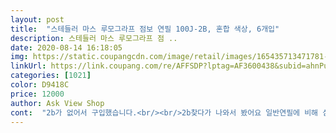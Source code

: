 ```yaml
---
layout: post 
title:  "스테들러 마스 루모그라프 점보 연필 100J-2B, 혼합 색상, 6개입" 
description: 스테들러 마스 루모그라프 점 ..
date: 2020-08-14 16:18:05 
img: https://static.coupangcdn.com/image/retail/images/165435713471781-83842256-d598-44ca-a42a-48f150bbe08a.jpg 
linkUrl: https://link.coupang.com/re/AFFSDP?lptag=AF3600438&subid=ahnPublicAsk&pageKey=228683991&itemId=725165294&vendorItemId=4834283850&traceid=V0-113-115ec5dfe7f02888 
categories: [1021] 
color: D9418C 
price: 12000 
author: Ask View Shop 
cont:  "2b가 없어서 구입했습니다.<br/><br/>2b찾다가 나와서 봤어요 일반연필에 비해 심도 굵고 좋네요!<br/>공부할때 연필꽂이에 꽂아둔 연필들중 딱 이거 골라잡아요.<br/><br/>굵어서 전용연필깎이나 칼로 깎으시면될듯하고... <br/><br/>두께 비교하세요<br/>부드럽게 잘 그어지고 진하기도 딱좋아요.<br/><br/>스테들러 연필은 믿고 쓰기때문에 잘 보지않고 구입했는데<br/>아이들은 손이 작아 불편하지 않을까 걱정했는데<br/>절대 안부러질꺼같아요<br/>점보 삼각연필을 오래 사용하다가 이 제품도 사보았어요  심이 정말 비교도 안되게 두껍네요 단단해서 절대 안부러질것같아요 심이 두꺼워서 그런지 연필의 무게감이 상당해요 묵직하고 단단한게 마치 탱크같군요 심이 잘 닳지도 않아요 튼튼한 연필을 찾는다면 이만한 제품이 없지싶어요<br/>점보사이즈라 일반연필보다 두꺼워요.<br/> 연필심도 나무도요.<br/><br/>집에 선물받은 연필이 많이 있는데도<br/>참고로 초1 아들입니다.<br/><br/>편하다고 좋아하더라구요.<br/><br/>" 
---
```

